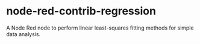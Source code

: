 # node-red-contrib-regression
A Node Red node to perform linear least-squares fitting methods for simple data analysis. 

